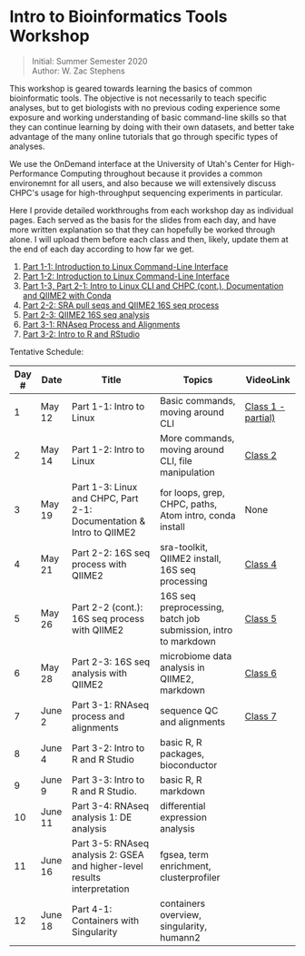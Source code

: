 # Intro to Bioinformatics Tools Workshop
> Initial: Summer Semester 2020 \
> Author: W. Zac Stephens

This workshop is geared towards learning the basics of common bioinformatic tools. The objective is not necessarily to teach specific analyses, but to get biologists with no previous coding experience some exposure and working understanding of basic command-line skills so that they can continue learning by doing with their own datasets, and better take advantage of the many online tutorials that go through specific types of analyses.

We use the OnDemand interface at the University of Utah's Center for High-Performance Computing throughout because it provides a common environemnt for all users, and also because we will extensively discuss CHPC's usage for high-throughput sequencing experiments in particular.

Here I provide detailed workthroughs from each workshop day as individual pages. Each served as the basis for the slides from each day, and have more written explanation so that they can hopefully be worked through alone. I will upload them before each class and then, likely, update them at the end of each day according to how far we get.

1. [Part 1-1: Introduction to Linux Command-Line Interface](https://github.com/wzacs1/BioinfWorkshop/blob/master/Workthroughs/Part1_IntroToUnixCLI.md)
2. [Part 1-2: Introduction to Linux Command-Line Interface](https://github.com/wzacs1/BioinfWorkshop/blob/master/Workthroughs/Part1_IntroToUnixCLI_2.md)
3. [Part 1-3, Part 2-1: Intro to Linux CLI and CHPC (cont.), Documentation and QIIME2 with Conda](https://github.com/wzacs1/BioinfWorkshop/blob/master/Workthroughs/Part1-2_UnixContinued_CHPCEnvironment_QIIME2Intro.md) 
4. [Part 2-2: SRA pull seqs and QIIME2 16S seq process](https://github.com/wzacs1/BioinfWorkshop/blob/master/Workthroughs/Part2_QIIME2_16S_SeqAnalysis.md)
5. [Part 2-3: QIIME2 16S seq analysis](https://github.com/wzacs1/BioinfWorkshop/blob/master/Workthroughs/Part2-3_QIIME2_16S_Seq_AnalysisPart.md)
6. [Part 3-1: RNAseq Process and Alignments](https://github.com/wzacs1/BioinfWorkshop/blob/master/Workthroughs/Part3-1_RNASeq_Alignments2RIntro.md)
7. [Part 3-2: Intro to R and RStudio](https://github.com/wzacs1/BioinfWorkshop/blob/master/Workthroughs/Part3-2_IntroToRStudio.md)

Tentative Schedule:

Day #  |  Date  | Title  | Topics | VideoLink
------ | ------ | ------ | ----- | -----
1 | May 12 | Part 1-1: Intro to Linux | Basic commands, moving around CLI |  [Class 1 - partial)](https://hsc.mediaspace.kaltura.com/media/t/0_837y7p5j)
2 | May 14 | Part 1-2: Intro to Linux | More commands, moving around CLI, file manipulation | [Class 2](https://hsc.mediaspace.kaltura.com/media/t/0_hf0naqfs)
3 | May 19 | Part 1-3: Linux and CHPC, Part 2-1: Documentation & Intro to QIIME2 |  for loops, grep, CHPC, paths, Atom intro, conda install | None 
4 | May 21 | Part 2-2: 16S seq process with QIIME2 | sra-toolkit, QIIME2 install, 16S seq processing | [Class 4](https://hsc.mediaspace.kaltura.com/media/t/0_olnqubr8)
5 | May 26 | Part 2-2 (cont.): 16S seq process with QIIME2 | 16S seq preprocessing, batch job submission, intro to markdown | [Class 5](https://hsc.mediaspace.kaltura.com/media/t/0_thhcdlo9)
6 | May 28 | Part 2-3: 16S seq analysis with QIIME2 | microbiome data analysis in QIIME2, markdown | [Class 6](https://hsc.mediaspace.kaltura.com/media/t/0_59wi67yc)
7 | June 2 | Part 3-1: RNAseq process and alignments | sequence QC and alignments | [Class 7](https://hsc.mediaspace.kaltura.com/media/t/0_zqoj4xnh)
8 | June 4 | Part 3-2: Intro to R and R Studio | basic R, R packages, bioconductor | 
9 | June 9 | Part 3-3: Intro to R and R Studio. | basic R, R markdown | 
10 | June 11 | Part 3-4: RNAseq analysis 1: DE analysis | differential expression analysis | 
11 | June 16 | Part 3-5: RNAseq analysis 2: GSEA and higher-level results interpretation | fgsea, term enrichment, clusterprofiler | 
12 | June 18 | Part 4-1: Containers with Singularity | containers overview, singularity, humann2 | 
